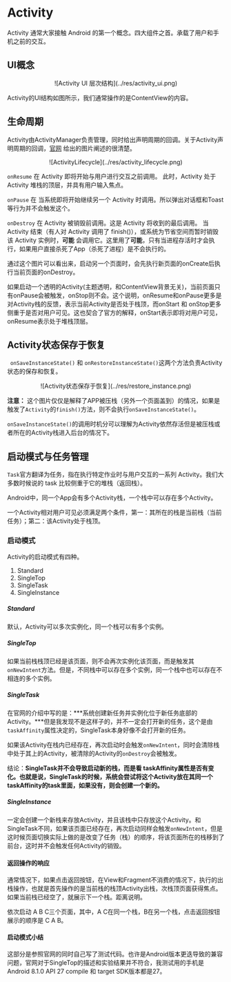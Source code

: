 # Activity

Activity 通常大家接触 Android 的第一个概念。四大组件之首。承载了用户和手机之前的交互。

## UI概念

<center>
![Activity UI 层次结构](../res/activity_ui.png)
</center>

Activity的UI结构如图所示，我们通常操作的是ContentView的内容。

## 生命周期

Activity由ActivityManager负责管理，同时给出声明周期的回调。关于Activity声明周期的回调，[官网](https://developer.android.com/guide/components/activities) 给出的图片阐述的很清楚。
<center>
![ActivityLifecycle](../res/activity_lifecycle.png)
</center>

`onResume` 在 Activity 即将开始与用户进行交互之前调用。 此时，Activity 处于 Activity 堆栈的顶层，并具有用户输入焦点。

`onPause` 在 当系统即将开始继续另一个 Activity 时调用。所以弹出对话框和Toast等行为并不会触发这个。

`onDestroy` 在 Activity 被销毁前调用。这是 Activity 将收到的最后调用。 当 Activity 结束（有人对 Activity 调用了 finish()），或系统为节省空间而暂时销毁该 Activity 实例时，**可能** 会调用它。这里用了**可能**，只有当进程存活时才会执行，如果用户直接杀死了App（杀死了进程）是不会执行的。

通过这个图片可以看出来，启动另一个页面时，会先执行新页面的onCreate后执行当前页面的onDestroy。

如果启动一个透明的Activity(主题透明，和ContentView背景无关)，当前页面只有onPause会被触发，onStop则不会。这个说明，onResume和onPause更多是对Activity栈的反馈，表示当前Activity是否处于栈顶，而onStart 和 onStop更多侧重于是否对用户可见。这也契合了官方的解释，onStart表示即将对用户可见，onResume表示处于堆栈顶层。

## Activity状态保存于恢复

` onSaveInstanceState()` 和 `onRestoreInstanceState()`这两个方法负责Activity状态的保存和恢复。

<center>
![Activity状态保存于恢复](../res/restore_instance.png)
</center>

**注意：** 这个图片仅仅是解释了APP被压栈（另外一个页面盖到）的情况，如果是触发了`Activity`的`finish()`方法，则不会执行`onSaveInstanceState()`。

`onSaveInstanceState()`的调用时机分可以理解为Activity依然存活但是被压栈或者所在的Activity栈进入后台的情况下。

## 启动模式与任务管理

`Task`官方翻译为任务，指在执行特定作业时与用户交互的一系列 Activity。我们大多数时候说的 task 比较侧重于它的堆栈（返回栈）。

Android中，同一个App会有多个Activity栈，一个栈中可以存在多个Activity。

一个Activity相对用户可见必须满足两个条件，第一：其所在的栈是当前栈（当前任务）；第二：该Activity处于栈顶。

### 启动模式

Activity的启动模式有四种。

1. Standard
2. SingleTop
3. SingleTask
4. SingleInstance

##### Standard 

默认，Activity可以多次实例化，同一个栈可以有多个实例。

##### SingleTop

如果当前栈栈顶已经是该页面，则不会再次实例化该页面，而是触发其`onNewIntent`方法。但是，不同栈中可以存在多个实例，同一个栈中也可以存在不相连的多个实例。

##### SingleTask

在官网的介绍中写的是：***系统创建新任务并实例化位于新任务底部的 Activity。***但是我发现不是这样子的，并不一定会打开新的任务，这个是由`taskAffinity`属性决定的，SingleTask本身好像不会打开新的任务。

如果该Activity在栈内已经存在，再次启动时会触发`onNewIntent`，同时会清除栈中处于其上的Activity，被清除的Activity的`onDestroy`会被触发。

结论：**SingleTask并不会导致启动新的栈，而是看 taskAffinity属性是否有变化。也就是说，SingleTask的时候，系统会尝试将这个Activity放在其同一个taskAffinity的task里面，如果没有，则会创建一个新的。**

##### SingleInstance

一定会创建一个新栈来存放Activity，并且该栈中只存放这个Activity。和SingleTask不同，如果该页面已经存在，再次启动同样会触发`onNewIntent`，但是这时候页面切换实际上做的是改变了任务（栈）的顺序，将该页面所在的栈移到了前台，这时并不会触发任何Activity的销毁。

#### 返回操作的响应

通常情况下，如果点击返回按钮，在View和Fragment不消费的情况下，执行的出栈操作，也就是首先操作的是当前栈的栈顶Activity出栈，次栈顶页面获得焦点。如果当前栈已经空了，就展示下一个栈。距离说明。

依次启动 A B C三个页面，其中，A C在同一个栈，B在另一个栈，点击返回按钮展示的顺序是  C A B。

#### 启动模式小结

这部分是参照官网的同时自己写了测试代码。也许是Android版本更迭导致的兼容问题，官网对于SingleTop的描述和实验结果并不符合，我测试用的手机是Android 8.1.0  API 27  compile 和 target SDK版本都是27。
